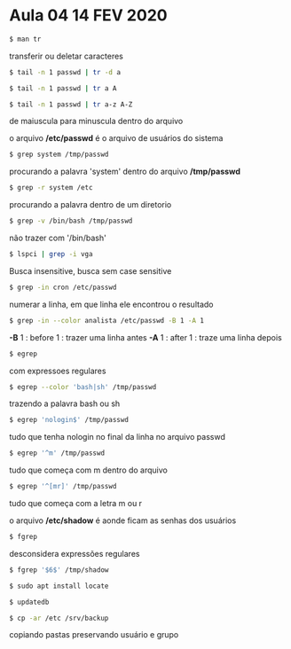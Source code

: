 # Aula 04 14 FEV 2020

```bash
$ man tr
```

transferir ou deletar caracteres

```bash
$ tail -n 1 passwd | tr -d a
```

```bash
$ tail -n 1 passwd | tr a A
```

```bash
$ tail -n 1 passwd | tr a-z A-Z
```

de maiuscula para minuscula dentro do arquivo

o arquivo **/etc/passwd** é o arquivo de usuários do sistema

```bash
$ grep system /tmp/passwd
```

procurando a palavra 'system' dentro do arquivo **/tmp/passwd**

```bash
$ grep -r system /etc
```

procurando a palavra dentro de um diretorio

```bash
$ grep -v /bin/bash /tmp/passwd
```

não trazer com '/bin/bash'

```bash
$ lspci | grep -i vga
```

Busca insensitive, busca sem case sensitive

```bash
$ grep -in cron /etc/passwd
```

numerar a linha, em que linha ele encontrou o resultado

```bash
$ grep -in --color analista /etc/passwd -B 1 -A 1
```

**-B** 1 : before 1 : trazer uma linha antes
**-A** 1 : after 1 : traze uma linha depois

```bash
$ egrep
```

com expressoes regulares

```bash
$ egrep --color 'bash|sh' /tmp/passwd
```

trazendo a palavra bash ou sh

```bash
$ egrep 'nologin$' /tmp/passwd
```

tudo que tenha nologin no final da linha no arquivo passwd

```bash
$ egrep '^m' /tmp/passwd
```

tudo que começa com m dentro do arquivo

```bash
$ egrep '^[mr]' /tmp/passwd
```

tudo que começa com a letra m ou r

o arquivo **/etc/shadow** é aonde ficam as senhas dos usuários

```bash
$ fgrep
```

desconsidera expressões regulares

```bash
$ fgrep '$6$' /tmp/shadow
```

```bash
$ sudo apt install locate
```

```bash
$ updatedb
```

```bash
$ cp -ar /etc /srv/backup
```

copiando pastas preservando usuário e grupo